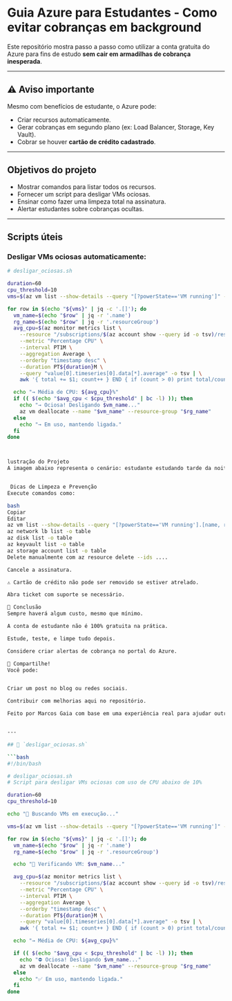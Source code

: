  
#  Guia Azure para Estudantes - Como evitar cobranças em background

Este repositório mostra passo a passo como utilizar a conta gratuita do Azure para fins de estudo **sem cair em armadilhas de cobrança inesperada**.

---

## ⚠️ Aviso importante

Mesmo com benefícios de estudante, o Azure pode:
- Criar recursos automaticamente.
- Gerar cobranças em segundo plano (ex: Load Balancer, Storage, Key Vault).
- Cobrar se houver **cartão de crédito cadastrado**.

---

##  Objetivos do projeto

- Mostrar comandos para listar todos os recursos.
- Fornecer um script para desligar VMs ociosas.
- Ensinar como fazer uma limpeza total na assinatura.
- Alertar estudantes sobre cobranças ocultas.

---

##  Scripts úteis

### Desligar VMs ociosas automaticamente:

```bash
# desligar_ociosas.sh

duration=60
cpu_threshold=10
vms=$(az vm list --show-details --query "[?powerState=='VM running']" -o json)

for row in $(echo "${vms}" | jq -c '.[]'); do
  vm_name=$(echo "$row" | jq -r '.name')
  rg_name=$(echo "$row" | jq -r '.resourceGroup')
  avg_cpu=$(az monitor metrics list \
    --resource "/subscriptions/$(az account show --query id -o tsv)/resourceGroups/$rg_name/providers/Microsoft.Compute/virtualMachines/$vm_name" \
    --metric "Percentage CPU" \
    --interval PT1M \
    --aggregation Average \
    --orderby "timestamp desc" \
    --duration PT${duration}M \
    --query "value[0].timeseries[0].data[*].average" -o tsv | \
    awk '{ total += $1; count++ } END { if (count > 0) print total/count; else print 0 }')

  echo "→ Média de CPU: ${avg_cpu}%"
  if (( $(echo "$avg_cpu < $cpu_threshold" | bc -l) )); then
    echo "→ Ociosa! Desligando $vm_name..."
    az vm deallocate --name "$vm_name" --resource-group "$rg_name"
  else
    echo "→ Em uso, mantendo ligada."
  fi
done



lustração do Projeto
A imagem abaixo representa o cenário: estudante estudando tarde da noite e o Azure cobrando em segundo plano.


 Dicas de Limpeza e Prevenção
Execute comandos como:

bash
Copiar
Editar
az vm list --show-details --query "[?powerState=='VM running'].[name, resourceGroup]" -o table
az network lb list -o table
az disk list -o table
az keyvault list -o table
az storage account list -o table
Delete manualmente com az resource delete --ids ....

Cancele a assinatura.

⚠️ Cartão de crédito não pode ser removido se estiver atrelado.

Abra ticket com suporte se necessário.

🧠 Conclusão
Sempre haverá algum custo, mesmo que mínimo.

A conta de estudante não é 100% gratuita na prática.

Estude, teste, e limpe tudo depois.

Considere criar alertas de cobrança no portal do Azure.

🐙 Compartilhe!
Você pode:


Criar um post no blog ou redes sociais.

Contribuir com melhorias aqui no repositório.

Feito por Marcos Gaia com base em uma experiência real para ajudar outros estudantes. 


---

## 📄 `desligar_ociosas.sh`

```bash
#!/bin/bash

# desligar_ociosas.sh
# Script para desligar VMs ociosas com uso de CPU abaixo de 10%

duration=60
cpu_threshold=10

echo "🔎 Buscando VMs em execução..."

vms=$(az vm list --show-details --query "[?powerState=='VM running']" -o json)

for row in $(echo "${vms}" | jq -c '.[]'); do
  vm_name=$(echo "$row" | jq -r '.name')
  rg_name=$(echo "$row" | jq -r '.resourceGroup')

  echo "🧠 Verificando VM: $vm_name..."

  avg_cpu=$(az monitor metrics list \
    --resource "/subscriptions/$(az account show --query id -o tsv)/resourceGroups/$rg_name/providers/Microsoft.Compute/virtualMachines/$vm_name" \
    --metric "Percentage CPU" \
    --interval PT1M \
    --aggregation Average \
    --orderby "timestamp desc" \
    --duration PT${duration}M \
    --query "value[0].timeseries[0].data[*].average" -o tsv | \
    awk '{ total += $1; count++ } END { if (count > 0) print total/count; else print 0 }')

  echo "→ Média de CPU: ${avg_cpu}%"

  if (( $(echo "$avg_cpu < $cpu_threshold" | bc -l) )); then
    echo "⛔ Ociosa! Desligando $vm_name..."
    az vm deallocate --name "$vm_name" --resource-group "$rg_name"
  else
    echo "✅ Em uso, mantendo ligada."
  fi
done


